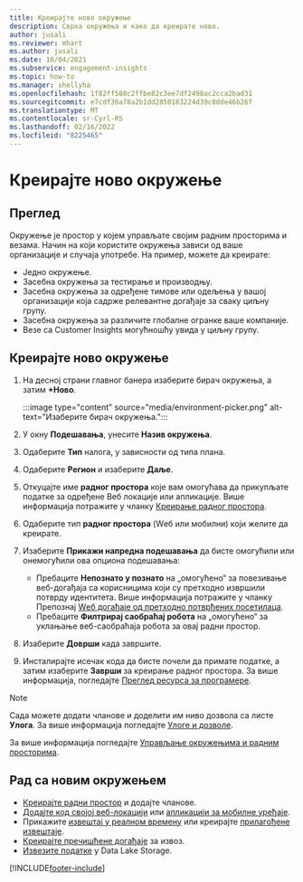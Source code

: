 ```yaml
---
title: Креирајте ново окружење
description: Сврха окружења и како да креирате ново.
author: jusali
ms.reviewer: mhart
ms.author: jusali
ms.date: 10/04/2021
ms.subservice: engagement-insights
ms.topic: how-to
ms.manager: shellyha
ms.openlocfilehash: 1f82ff588c2ffbe82c3ee7df2498ac2cca2bad31
ms.sourcegitcommit: e7cdf36a78a2b1dd2850183224d39c8dde46b26f
ms.translationtype: MT
ms.contentlocale: sr-Cyrl-RS
ms.lasthandoff: 02/16/2022
ms.locfileid: "8225465"
---
```

# <a name="create-a-new-environment"></a>Креирајте ново окружење 

## <a name="overview"></a>Преглед

Окружење је простор у којем управљате својим радним просторима и везама. Начин на који користите окружења зависи од ваше организације и случаја употребе. На пример, можете да креирате:

- Једно окружење.
- Засебна окружења за тестирање и производњу.
- Засебна окружења за одређене тимове или одељења у вашој организацији која садрже релевантне догађаје за сваку циљну групу.
- Засебна окружења за различите глобалне огранке ваше компаније.
- Везе са Customer Insights могућношћу увида у циљну групу.

## <a name="create-a-new-environment"></a>Креирајте ново окружење

1. На десној страни главног банера изаберите бирач окружења, а затим **+Ново**.

   :::image type="content" source="media/environment-picker.png" alt-text="Изаберите бирач окружења.":::

1. У окну **Подешавања**, унесите **Назив окружења**.

1. Одаберите **Тип** налога, у зависности од типа плана.

1. Одаберите **Регион** и изаберите **Даље**. 

1. Откуцајте име **радног простора** које вам омогућава да прикупљате податке за одређене Веб локације или апликације. Више информација потражите у чланку [Креирање радног простора](create-workspace.md).

1. Одаберите тип **радног простора** (Wеб или мобилни) који желите да креирате. 

1. Изаберите **Прикажи напредна подешавања** да бисте омогућили или онемогућили ова опциона подешавања:

   - Пребаците **Непознато у познато** на „омогућено“ за повезивање веб-догађаја са корисницима који су претходно извршили потврду идентитета. Више информација потражите у чланку Препознај [Wеб догађаје од претходно потврђених посетилаца](unknown-to-known.md).
   - Пребаците **Филтрирај саобраћај робота** на „омогућено“ за уклањање веб-саобраћаја робота за овај радни простор. 

1. Изаберите **Доврши** када завршите. 

1. Инсталирајте исечак кода да бисте почели да примате податке, а затим изаберите **Заврши** за креирање радног простора. За више информација, погледајте [Преглед ресурса за програмере](developer-resources.md).

> [!NOTE]
> Сада можете додати чланове и доделити им ниво дозвола са листе **Улога**. За више информација погледајте [Улоге и дозволе](user-roles.md). 

За више информација погледајте [Управљање окружењима и радним просторима](manage-environments-workspaces.md).

## <a name="work-with-your-new-environment"></a>Рад са новим окружењем

- [Креирајте радни простор](../engagement-insights/create-workspace.md) и додајте чланове.
- [Додајте код својој веб-локацији](../engagement-insights/instrument-website.md) или [апликацији за мобилне уређаје](../engagement-insights/developer-resources.md#capture-events-from-mobile-apps).
- Прикажите [извештај у реалном времену](../engagement-insights/view-reports.md) или креирајте [прилагођене извештаје](../engagement-insights/custom-reports.md).
- [Креирајте пречишћене догађаје](../engagement-insights/refined-events.md) за извоз.
- [Извезите податке](../engagement-insights/export-events.md) у Data Lake Storage.

[!INCLUDE[footer-include](../includes/footer-banner.md)]
